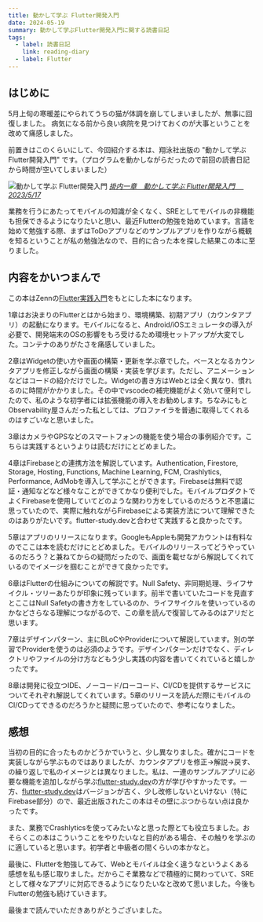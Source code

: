 ```yaml
---
title: 動かして学ぶ Flutter開発入門
date: 2024-05-19
summary: 動かして学ぶFlutter開発入門に関する読書日記
tags:
  - label: 読書日記
    link: reading-diary
  - label: Flutter
---
```


## はじめに

5月上旬の寒暖差にやられてうちの猫が体調を崩してしまいましたが、無事に回復しました。
病気になる前から良い病院を見つけておくのが大事ということを改めて痛感しました。

前置きはこのくらいにして、今回紹介する本は、翔泳社出版の "動かして学ぶ Flutter開発入門" です。（プログラムを動かしながらだったので前回の読書日記から時間が空いてしまいました）

![動かして学ぶ Flutter開発入門](https://m.media-amazon.com/images/I/81nK-EzK1RL._SY522_.jpg)
_[掛内一章　動かして学ぶ Flutter開発入門　 2023/5/17](https://www.amazon.co.jp/%E5%8B%95%E3%81%8B%E3%81%97%E3%81%A6%E5%AD%A6%E3%81%B6%EF%BC%81Flutter%E9%96%8B%E7%99%BA%E5%85%A5%E9%96%80-%E6%8E%9B%E5%86%85-%E4%B8%80%E7%AB%A0-ebook/dp/B0BYS182MV/ref=sr_1_1?crid=2EGRKZWB4D54Y&dib=eyJ2IjoiMSJ9.nPvz7-zI2AYVK_koVM_wSJj5pjCuY_giSRRPjr-CbRereVJvcvVDQ8vhdyYllwurwSUpumLVqKIgo23M3Mj1k5GsIPkjyukRjAFY-mJrSxjpFoT3M8AaHTiL3uZUFt1ijsOEpHfNogA1lAoET9XY9oi4-1Y1-WUthhsTx87kvF8-2se3NyF1RqanmxahEd4H7YRdvUJ2Z1_-sd7ISiOwFSoDNc3Kh8gPwrtqhmhLsNA.77ddco1wEhd7aHGsq7vRJ_vvCuO4ef6QcgKsaBfi-P8&dib_tag=se&keywords=%E5%8B%95%E3%81%8B%E3%81%97%E3%81%A6%E5%AD%A6%E3%81%B6+flutter%E9%96%8B%E7%99%BA%E5%85%A5%E9%96%80&qid=1716086558&s=amazon-devices&sprefix=%E5%8B%95%E3%81%8B%E3%81%97%E3%81%A6%E5%AD%A6%E3%81%B6%E3%80%80Flutter%2Camazon-devices%2C169&sr=1-1)_

業務を行うにあたってモバイルの知識が全くなく、SREとしてモバイルの非機能も担保できるようになりたいと思い、最近Flutterの勉強を始めています。言語を始めて勉強する際、まずはToDoアプリなどのサンプルアプリを作りながら概観を知るということが私の勉強法なので、目的に合った本を探した結果この本に至りました。

## 内容をかいつまんで

この本はZennの[Flutter実践入門](https://zenn.dev/kazutxt/books/flutter_practice_introduction)をもとにした本になります。

1章はお決まりのFlutterとはから始まり、環境構築、初期アプリ（カウンタアプリ）の起動になります。モバイルになると、Android/iOSエミュレータの導入が必要で、開発端末のOSの影響をもろ受けるため環境セットアップが大変でした。コンテナのありがたさを痛感していました。

2章はWidgetの使い方や画面の構築・更新を学ぶ章でした。ベースとなるカウンタアプリを修正しながら画面の構築・実装を学びます。ただし、アニメーションなどはコードの紹介だけでした。Widgetの書き方はWebとは全く異なり、慣れるのに時間がかかりました。その中でvscodeの補完機能がよく効いて便利でしたので、私のような初学者には拡張機能の導入をお勧めします。ちなみにもとObservability屋さんだった私としては、プロファイラを普通に取得してくれるのはすごいなと思いました。

3章はカメラやGPSなどのスマートフォンの機能を使う場合の事例紹介です。こちらは実践するというよりは読むだけにとどめました。

4章はFirebaseとの連携方法を解説しています。Authentication, Firestore, Storage, Hosting, Functions, Machine Learning, FCM, Crashlytics, Performance, AdMobを導入して学ぶことができます。Firebaseは無料で認証・通知などなど様々なことができてかなり便利でした。モバイルプロダクトでよくFirebaseを使用していてどのような関わり方をしているのだろうと不思議に思っていたので、実際に触れながらFirebaseによる実装方法について理解できたのはありがたいです。flutter-study.devと合わせて実践すると良かったです。

5章はアプリのリリースになります。GoogleもAppleも開発アカウントは有料なのでここは本を読むだけにとどめました。モバイルのリリースってどうやっているのだろう？と兼ねてからの疑問だったので、画面を載せながら解説してくれているのでイメージを掴むことができて良かったです。

6章はFlutterの仕組みについての解説です。Null Safety、非同期処理、ライフサイクル・ツリーあたりが印象に残っています。前半で書いていたコードを見直すとここはNull Safetyの書き方をしているのか、ライフサイクルを使いっているのかなどさらなる理解につながるので、この章を読んで復習してみるのはアリだと思います。

7章はデザインパターン、主にBLoCやProviderについて解説しています。別の学習でProviderを使うのは必須のようです。デザインパターンだけでなく、ディレクトリやファイルの分け方などもう少し実践の内容を書いてくれていると嬉しかったです。

8章は開発に役立つIDE、ノーコード/ローコード、CI/CDを提供するサービスについてそれぞれ解説してくれています。5章のリリースを読んだ際にモバイルのCI/CDってできるのだろうかと疑問に思っていたので、参考になりました。

## 感想

当初の目的に合ったものかどうかでいうと、少し異なりました。確かにコードを実装しながら学ぶものではありましたが、カウンタアプリを修正→解説→戻す、の繰り返しで私のイメージとは異なりました。私は、一連のサンプルアプリに必要な機能を追加しながら学ぶ[flutter-study.dev](https://www.flutter-study.dev/)の方が学びやすかったです。一方、[flutter-study.dev](https://www.flutter-study.dev/)はバージョンが古く、少し改修しないといけない（特にFirebase部分）ので、最近出版されたこの本はその壁にぶつからない点は良かったです。

また、業務でCrashlyticsを使ってみたいなと思った際とても役立ちました。おそらくこの本はこういうことをやりたいなと目的がある場合、その触りを学ぶのに適していると思います。初学者と中級者の間くらいの本かなと。

最後に、Flutterを勉強してみて、Webとモバイルは全く違うなというよくある感想を私も感じ取りました。だからこそ業務などで積極的に関わっていて、SREとして様々なアプリに対応できるようになりたいなと改めて思いました。今後もFlutterの勉強も続けていきます。

最後まで読んでいただきありがとうございました。